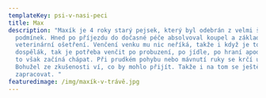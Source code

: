 ```yaml
---
templateKey: psi-v-nasi-peci
title: Max
description: "Maxík je 4 roky starý pejsek, který byl odebrán z velmi špatných
  podmínek. Hned po příjezdu do dočasné péče absolvoval koupel a základní
  veterinární ošetření. Venčení venku mu nic neříká, takže i když je to
  dospělák, tak je potřeba venčit po probuzení, po jídle, po hraní apod. Pomalu
  to však začíná chápat. Při prudkém pohybu nebo mávnutí ruky se krčí u země.
  Bohužel ze zkušenosti ví, co by mohlo přijít. Takže i na tom se ještě musí
  zapracovat. "
featuredimage: /img/maxík-v-trávě.jpg
---
```


